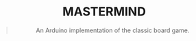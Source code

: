 <div align="center">
    <h1>MASTERMIND</h1>
    <blockquote>
	    <p>An Arduino implementation of the classic board game.</p>
    </blockquote>
</div>
